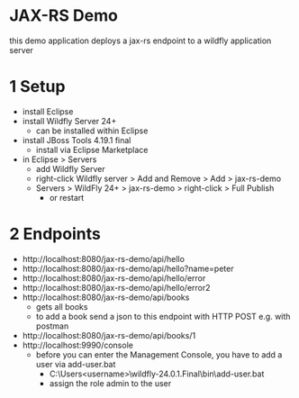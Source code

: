 # JAX-RS Demo
this demo application deploys a jax-rs endpoint to a wildfly application server

# 1 Setup
* install Eclipse
* install Wildfly Server 24+
	* can be installed within Eclipse
* install JBoss Tools 4.19.1 final
	* install via Eclipse Marketplace
* in Eclipse > Servers
	* add Wildfly Server
	* right-click Wildfly server > Add and Remove > Add > jax-rs-demo
	* Servers > WildFly 24+ > jax-rs-demo > right-click > Full Publish
		* or restart

# 2 Endpoints
* http://localhost:8080/jax-rs-demo/api/hello
* http://localhost:8080/jax-rs-demo/api/hello?name=peter
* http://localhost:8080/jax-rs-demo/api/hello/error
* http://localhost:8080/jax-rs-demo/api/hello/error2
* http://localhost:8080/jax-rs-demo/api/books
	* gets all books
	* to add a book send a json to this endpoint with HTTP POST e.g. with postman
* http://localhost:8080/jax-rs-demo/api/books/1
* http://localhost:9990/console
	* before you can enter the Management Console, you have to add a user via add-user.bat
		* C:\Users\<username>\wildfly-24.0.1.Final\bin\add-user.bat
		* assign the role admin to the user

